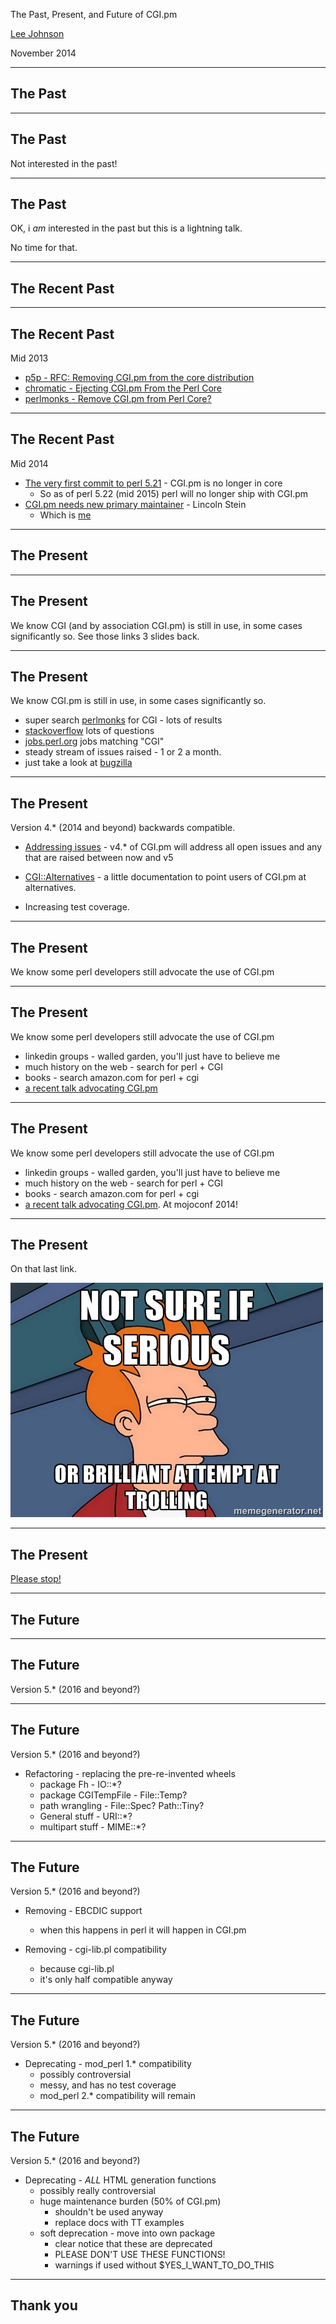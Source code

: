 The Past, Present, and Future of CGI.pm

[Lee Johnson](http://leejo.github.io)

November 2014

---
## The Past

---
## The Past

Not interested in the past!

---
## The Past

OK, i *am* interested in the past but this is a lightning talk.

No time for that.

---
## The Recent Past

---
## The Recent Past

Mid 2013

* [p5p - RFC: Removing CGI.pm from the core distribution](http://www.nntp.perl.org/group/perl.perl5.porters/2013/05/msg202130.html)
* [chromatic - Ejecting CGI.pm From the Perl Core](http://www.modernperlbooks.com/mt/2013/05/ejecting-cgipm-from-the-perl-core.html)
* [perlmonks - Remove CGI.pm from Perl Core?](http://www.perlmonks.org/?node_id=1035434)

---
## The Recent Past

Mid 2014

* [The very first commit to perl 5.21](http://perl5.git.perl.org/perl.git/commitdiff/e9fa5a80) - CGI.pm is no longer in core
	* So as of perl 5.22 (mid 2015) perl will no longer ship with CGI.pm
* [CGI.pm needs new primary maintainer](http://www.nntp.perl.org/group/perl.perl5.porters/2014/02/msg212800.html) - Lincoln Stein
	* Which is [me](https://metacpan.org/release/CGI)

---
## The Present

---
## The Present

We know CGI (and by association CGI.pm) is still in use, in some cases significantly so. See those links 3 slides back.

---
## The Present

We know CGI.pm is still in use, in some cases significantly so.

* super search [perlmonks](http://www.perlmonks.org/?node=Super%20Search) for CGI - lots of results
* [stackoverflow](http://stackoverflow.com/search?tab=newest&q=perl%20CGI) lots of questions
* [jobs.perl.org](http://jobs.perl.org/search?q=CGI&location=) jobs matching "CGI"
* steady stream of issues raised - 1 or 2 a month.
* just take a look at [bugzilla](http://www.bugzilla.org/installation-list/)

---
## The Present

Version 4.* (2014 and beyond) backwards compatible.

* [Addressing issues](https://github.com/leejo/CGI.pm/issues?direction=desc&sort=created&state=open) - v4.* of
CGI.pm will address all open issues and any that are raised between now and v5

* [CGI::Alternatives](https://metacpan.org/pod/CGI::Alternatives) - a little documentation to point users of
CGI.pm at alternatives.

* Increasing test coverage.

---
## The Present

We know some perl developers still advocate the use of CGI.pm

---
## The Present

We know some perl developers still advocate the use of CGI.pm

* linkedin groups - walled garden, you'll just have to believe me
* much history on the web - search for perl + CGI
* books - search amazon.com for perl + cgi
* [a recent talk advocating CGI.pm](https://www.youtube.com/watch?v=0SfAoLNcvsk)

---
## The Present

We know some perl developers still advocate the use of CGI.pm

* linkedin groups - walled garden, you'll just have to believe me
* much history on the web - search for perl + CGI
* books - search amazon.com for perl + cgi
* [a recent talk advocating CGI.pm](https://www.youtube.com/watch?v=0SfAoLNcvsk). At mojoconf 2014!

---
## The Present

On that last link.

![not sure if serious](/img/serious.jpg)

---
## The Present

[Please stop!](https://www.youtube.com/watch?v=E1k6hT-cwJk)

---
## The Future

---
## The Future

Version 5.* (2016 and beyond?)

---
## The Future

Version 5.* (2016 and beyond?)

* Refactoring - replacing the pre-re-invented wheels
	* package Fh - IO::*?
	* package CGITempFile - File::Temp?
	* path wrangling - File::Spec? Path::Tiny?
	* General stuff - URI::*?
	* multipart stuff - MIME::*?

---
## The Future

Version 5.* (2016 and beyond?)

* Removing - EBCDIC support
	* when this happens in perl it will happen in CGI.pm

* Removing - cgi-lib.pl compatibility
	* because cgi-lib.pl
	* it's only half compatible anyway

---
## The Future

Version 5.* (2016 and beyond?)

* Deprecating - mod_perl 1.* compatibility
	* possibly controversial
	* messy, and has no test coverage
	* mod_perl 2.* compatibility will remain

---
## The Future

Version 5.* (2016 and beyond?)

* Deprecating - *ALL* HTML generation functions
	* possibly really controversial
	* huge maintenance burden (50% of CGI.pm)
		* shouldn't be used anyway
		* replace docs with TT examples
	* soft deprecation - move into own package
		* clear notice that these are deprecated
		* PLEASE DON'T USE THESE FUNCTIONS!
		* warnings if used without $YES_I_WANT_TO_DO_THIS

---
## Thank you

